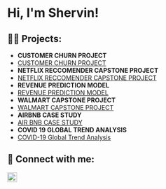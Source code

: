 <h1>Hi, I'm Shervin! <br/>


<h2>👨‍💻 Projects:</h2>

- <b>CUSTOMER CHURN PROJECT</b>
- [CUSTOMER CHURN PROJECT](https://github.com/Sjabez/CUSTOMERCHURN)
- <b>NETFLIX RECCOMENDER CAPSTONE PROJECT</b>
- [NETFLIX RECCOMENDER CAPSTONE PROJECT](https://github.com/Sjabez/NETFLIXPROJECT/blob/main/README.md) <b><i></b></i>
- <b>REVENUE PREDICTION MODEL</b>
- [REVENUE PREDICTION MODEL](https://github.com/Sjabez/REVENUE-PREDICTION-MODEL)
- <b>WALMART CAPSTONE PROJECT</b>
- [WALMART CAPSTONE PROJECT](https://github.com/Sjabez/WALMART-CAPSTONE) <b><i></b></i>
- <b>AIRBNB CASE STUDY</b>
- [AIR BNB CASE STUDY](https://github.com/Sjabez/AIRBNB-CASE-STUDY) <b><i></b></i>
- <b>COVID 19 GLOBAL TREND ANALYSIS</b>
- [COVID-19 Global Trend Analysis](https://github.com/Sjabez/COVID-19-GLOBAL-TREND-ANALYSIS-/blob/main/README.md) <b><i></b></i>


<h2> 🤳 Connect with me:</h2>


[<img align="left" alt="JoshMadakor | LinkedIn" width="22px" src="https://cdn.jsdelivr.net/npm/simple-icons@v3/icons/linkedin.svg" />][linkedin]

[linkedin]: https://linkedin.com/in/https://www.linkedin.com/in/sjabez/

<!--
**joshmadakor1/joshmadakor1** is a ✨ _special_ ✨ repository because its `README.md` (this file) appears on your GitHub profile.

Here are some ideas to get you started:

- 🔭 I’m currently working on ...
- 🌱 I’m currently learning ...
- 👯 I’m looking to collaborate on ...
- 🤔 I’m looking for help with ...
- 💬 Ask me about ...
- 📫 How to reach me: ...
- 😄 Pronouns: ...
- ⚡ Fun fact: ...
-->
